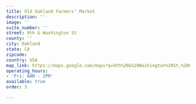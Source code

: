 ```yaml
---
title: Old Oakland Farmers’ Market
description: ''
image: ''
suite_number: ''
street: 9th & Washington St
county: ''
city: Oakland
state: CA
zipcode: 
country: USA
map_link: https://maps.google.com/maps?q=9th%20&%20Washington%20St,%20Oakland
operating_hours:
- 'Fri: 8AM - 2PM'
available: true
order: 3

---
```

